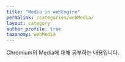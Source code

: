 ```yaml
---
title: "Media in webEngine"
permalink: /categories/webMedia/
layout: category
author_profile: true
taxonomy: webMedia
---
```


Chromium의 Media에 대해 공부하는 내용입니다. 
